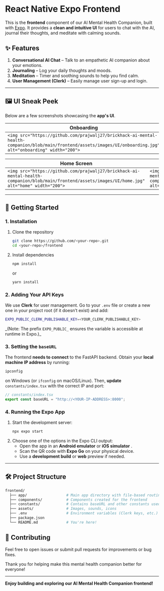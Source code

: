 # React Native Expo Frontend

This is the **frontend** component of our AI Mental Health Companion, built with [Expo](https://expo.dev). It provides a **clean and intuitive UI** for users to chat with the AI, journal their thoughts, and meditate with calming sounds.

## ✨ Features

1. **Conversational AI Chat** – Talk to an empathetic AI companion about your emotions.
2. **Journaling** – Log your daily thoughts and moods.
3. **Meditation** – Timer and soothing sounds to help you find calm.
4. **User Management (Clerk)** – Easily manage user sign-up and login.

---

## 🖼 UI Sneak Peek

Below are a few screenshots showcasing the **app's UI**.

| Onboarding                                                                                                                                                         | Signup                                                                                                                                                     | Login                                                                                                                                                    |
| ------------------------------------------------------------------------------------------------------------------------------------------------------------------ | ---------------------------------------------------------------------------------------------------------------------------------------------------------- | -------------------------------------------------------------------------------------------------------------------------------------------------------- |
| `<img src="https://github.com/prajwalj27/brickhack-ai-mental-health-companion/blob/main/frontend/assets/images/UI/onboarding.jpg" alt="onboarding" width="200">` | `<img src="https://github.com/prajwalj27/brickhack-ai-mental-health-companion/blob/main/frontend/assets/images/UI/signup.jpg" alt="signup" width="200">` | `<img src="https://github.com/prajwalj27/brickhack-ai-mental-health-companion/blob/main/frontend/assets/images/UI/login.jpg" alt="login" width="200">` |

| Home Screen                                                                                                                                            | Journal Screen                                                                                                                                               | Meditate Screen                                                                                                                                                | Chat Screen                                                                                                                                            |
| ------------------------------------------------------------------------------------------------------------------------------------------------------ | ------------------------------------------------------------------------------------------------------------------------------------------------------------ | -------------------------------------------------------------------------------------------------------------------------------------------------------------- | ------------------------------------------------------------------------------------------------------------------------------------------------------ |
| `<img src="https://github.com/prajwalj27/brickhack-ai-mental-health-companion/blob/main/frontend/assets/images/UI/home.jpg" alt="home" width="200">` | `<img src="https://github.com/prajwalj27/brickhack-ai-mental-health-companion/blob/main/frontend/assets/images/UI/journal.jpg" alt="journal" width="200">` | `<img src="https://github.com/prajwalj27/brickhack-ai-mental-health-companion/blob/main/frontend/assets/images/UI/meditate.jpg" alt="meditate" width="200">` | `<img src="https://github.com/prajwalj27/brickhack-ai-mental-health-companion/blob/main/frontend/assets/images/UI/chat.jpg" alt="chat" width="200">` |

---

## 🚀 Getting Started

### 1. Installation

1. Clone the repository

   ```bash
   git clone https://github.com/<your-repo>.git
   cd <your-repo>/frontend
   ```
2. Install dependencies

   ```bash
   npm install
   ```

   or

   ```bash
   yarn install
   ```

### 2. Adding Your API Keys

We use **Clerk** for user management. Go to your `.env` file or create a new one in your project root (if it doesn’t exist) and add:

```bash
EXPO_PUBLIC_CLERK_PUBLISHABLE_KEY=<YOUR_CLERK_PUBLISHABLE_KEY>
```

_(Note: The prefix `EXPO_PUBLIC_` ensures the variable is accessible at runtime in Expo.)\_

### 3. Setting the `baseURL`

The frontend **needs to connect** to the FastAPI backend. Obtain your **local machine IP address** by running:

```bash
ipconfig
```

on Windows (or `ifconfig` on macOS/Linux). Then, **update** `constants/index.tsx` with the correct IP and port:

```ts
// constants/index.tsx
export const baseURL = "http://<YOUR-IP-ADDRESS>:8000";
```

### 4. Running the Expo App

1. Start the development server:
   ```bash
   npx expo start
   ```
2. Choose one of the options in the Expo CLI output:
   - Open the app in an **Android emulator** or **iOS simulator** .
   - Scan the QR code with **Expo Go** on your physical device.
   - Use a **development build** or **web** preview if needed.

---

## 🛠 Project Structure

```bash
frontend/
  ├── app/                  # Main app directory with file-based routing
  ├── components/           # Components created for the frontend
  ├── constants/            # Contains baseURL and other constants used for development
  ├── assets/               # Images, sounds, icons
  ├── .env                  # Environment variables (Clerk keys, etc.)
  ├── package.json
  └── README.md             # You're here!
```

## 🙏 Contributing

Feel free to open issues or submit pull requests for improvements or bug fixes.

Thank you for helping make this mental health companion better for everyone!

---

**Enjoy building and exploring our AI Mental Health Companion frontend!**
